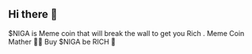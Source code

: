 ## Hi there 👋

$NIGA is Meme coin that will break the wall to get you Rich . Meme Coin Mather ✊🏿
Buy $NIGA be RICH 🤑





